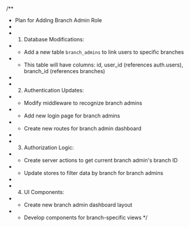 /\*\*

- Plan for Adding Branch Admin Role
-
- 1.  Database Modifications:
- - Add a new table `branch_admins` to link users to specific branches
- - This table will have columns: id, user_id (references auth.users), branch_id (references branches)
-
- 2.  Authentication Updates:
- - Modify middleware to recognize branch admins
- - Add new login page for branch admins
- - Create new routes for branch admin dashboard
-
- 3.  Authorization Logic:
- - Create server actions to get current branch admin's branch ID
- - Update stores to filter data by branch for branch admins
-
- 4.  UI Components:
- - Create new branch admin dashboard layout
- - Develop components for branch-specific views
    \*/
